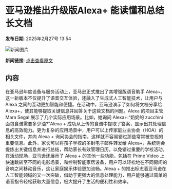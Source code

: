# 亚马逊推出升级版Alexa+ 能读懂和总结长文档

**发布日期**: 2025年2月27号 13:54

![新闻图片](https://pic.chinaz.com/picmap/201811151728183621_1.jpg)

**新闻链接**: [点击查看原文](https://www.aibase.com/zh/news/15786)

## 内容

在亚马逊年度设备与服务活动上，亚马逊正式推出了其增强版语音助手 Alexa+。这一新版本不仅提升了语音交互体验，还融入了生成式人工智能技术，让用户与 Alexa 之间的互动更加智能和便捷。在活动中，亚马逊演示了如何将文档分享给 Alexa+，使其能够提取关键信息并回答关于这些文档的问题。Alexa 的项目主管 Mara Segal 展示了几个实际应用场景。比如，她询问 Alexa+:“奶奶的 zucchini 面包食谱需要多少油?”Alexa + 成功从上传的食谱中提取了答案，显示出其处理信息的高效能力。更为复杂的应用场景中，用户可以上传家庭业主协会（HOA）的相关文件，并向 Alexa + 询问协会的指南，这样就不容易错过那些常常被忽视的重要信息。此外，家长可以将孩子学校的多封电子邮件转发给 Alexa+，系统则会提炼出关键信息并进行总结，帮助家长有效管理日历，以免错过重要的学校活动。在活动现场，亚马逊还展示了 Alexa + 的其他一些功能，包括在 Prime Video 上快速跳转至不同的电影场景，和控制智能家居设备，用户可以轻松地在不同房间的音响之间移动音乐，这让家庭娱乐体验更加流畅。Alexa + 的推出标志着亚马逊在人工智能领域的又一次突破，借助于更强大的信息处理能力，用户能够通过简单的语音指令轻松获取大量信息，极大提升了生活的便利性和效率。
